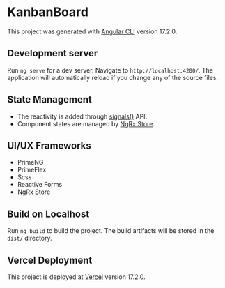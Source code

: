 # KanbanBoard

This project was generated with [Angular CLI](https://github.com/angular/angular-cli) version 17.2.0.

## Development server

Run `ng serve` for a dev server. Navigate to `http://localhost:4200/`. The application will automatically reload if you change any of the source files.


## State Management
- The reactivity is added through [signals()](https://angular.dev/guide/signals) API.
- Component states are managed by [NgRx Store](https://ngrx.io/).




## UI/UX Frameworks
- PrimeNG
- PrimeFlex
- Scss
- Reactive Forms
- NgRx Store



## Build on Localhost

Run `ng build` to build the project. The build artifacts will be stored in the `dist/` directory.

## Vercel Deployment
This project is deployed at [Vercel](https://kanban-board-benify.vercel.app/) version 17.2.0.
